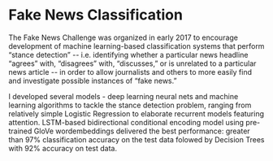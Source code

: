 # Fake News Classification
The Fake News Challenge was organized in early 2017 to encourage development of machine learning-based classification systems that perform “stance detection” -- i.e. identifying whether a particular news headline “agrees” with, “disagrees” with, “discusses,” or is unrelated to a particular news article -- in order to allow journalists and others to more easily find and investigate possible instances of “fake news.” 

I developed several models - deep learning neural nets and machine learning algorithms to tackle the stance detection problem, ranging from relatively simple Logistic Regression to elaborate recurrent models featuring attention. LSTM-based bidirectional conditional encoding model using pre-trained GloVe wordembeddings delivered the best performance: greater than 97% classification accuracy on the test data folowed by Decision Trees with 92% accuracy on test data. 
